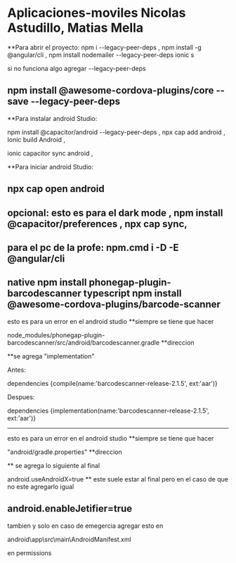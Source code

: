 # Aplicaciones-moviles Nicolas Astudillo, Matias Mella
**Para abrir el proyecto:
npm i --legacy-peer-deps ,
npm install -g @angular/cli ,
npm install nodemailer --legacy-peer-deps
ionic s

si no funciona algo agregar --legacy-peer-deps

npm install @awesome-cordova-plugins/core --save --legacy-peer-deps
--------------------------------------------------------
**Para instalar android Studio:

npm install @capacitor/android --legacy-peer-deps ,
npx cap add android  ,
Ionic build Android ,

ionic capacitor sync android ,

**Para iniciar android Studio:

npx cap open android 
----------------------------------------------------------
opcional:
esto es para el dark mode ,
npm install @capacitor/preferences ,
npx cap sync,
----------------------------------------------------------

para el pc de la profe:
npm.cmd i -D -E @angular/cli
----------------------------------------------------------
native
npm install phonegap-plugin-barcodescanner
typescript
npm install @awesome-cordova-plugins/barcode-scanner
----------------------------------------------------------
esto es para un error en el android studio **siempre se tiene que hacer

node_modules/phonegap-plugin-barcodescanner/src/android/barcodescanner.gradle **direccion

**se agrega "implementation"

Antes:

dependencies {compile(name:'barcodescanner-release-2.1.5', ext:'aar')}

Despues:

dependencies {implementation(name:'barcodescanner-release-2.1.5', ext:'aar')}

----------------------------------------------------------
esto es para un error en el android studio **siempre se tiene que hacer

"android/gradle.properties" **direccion

** se agrega lo siguiente al final

android.useAndroidX=true ** este suele estar al final pero en el caso de que no este agregarlo igual

android.enableJetifier=true
----------------------------------------------------------

tambien y solo en caso de emegercia agregar esto en 

  android\app\src\main\AndroidManifest.xml

en permissions

<uses-permission android:name="android.permission.READ_MEDIA_IMAGES"/>
<uses-permission android:name="android.permission.READ_EXTERNAL_STORAGE"/>
<uses-permission android:name="android.permission.WRITE_EXTERNAL_STORAGE" />